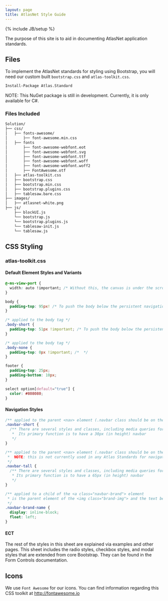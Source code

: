 ```yaml
---
layout: page
title: AtlasNet Style Guide
---
```

{% include JB/setup %}

The purpose of this site is to aid in documenting AtlasNet application standards.

## Files

To implement the AtlasNet standards for styling using Bootstrap, you will need our custom built `bootstrap.css` and `atlas-toolkit.css`.

~~~bash
Install-Package Atlas.Standard
~~~
NOTE: This NuGet package is still in development. Currently, it is only available for C#.

### Files Included
~~~bash
Solution/
├── css/
│   ├── fonts-awesome/
│       ├── font-awesome.min.css
│   ├── fonts
│       ├── font-awesome-webfont.eot
│       ├── font-awesome-webfont.svg
│       ├── font-awesome-webfont.ttf
│       ├── font-awesome-webfont.woff
│       ├── font-awesome-webfont.woff2
│       ├── FontAwesome.otf
│   ├── atlas-toolkit.css
│   ├── bootstrap.css
│   ├── bootstrap.min.css
│   ├── bootstrap.plugins.css
│   ├── tablesaw.bare.css
├── images/
│   ├── atlasnet-white.png
├── js/
    ├── blockUI.js
    └── bootstrap.js
    └── bootstrap.plugins.js
    └── tablesaw-init.js
    └── tablesaw.js
~~~
## CSS Styling

### atlas-toolkit.css

#### Default Element Styles and Variants
~~~css
@-ms-view-port {
  width: auto !important; /* Without this, the canvas is under the scrollbar on IE */
}

body {
  padding-top: 95px! /* To push the body below the persistent navigation menu (with a command bar) */
}

/* applied to the body tag */
.body-short {
  padding-top: 51px !important; /* To push the body below the persistent navigation menu (without a command bar) */
}

/* applied to the body tag */
.body-none {
  padding-top: 0px !important; /*  */
}

footer {
  padding-top: 25px;
  padding-bottom: 10px;
}

select option[default="true"] {
  color: #808080;
}
~~~

#### Navigation Styles
~~~css
/** applied to the parent <nav> element (.navbar class should be on the same element)*/
.navbar-short {
  /** There are several styles and classes, including media queries for responsive-ness for this element
   *  Its primary function is to have a 30px (in height) navbar
   */
}

/** applied to the parent <nav> element (.navbar class should be on the same element)
 *  NOTE: this is not currently used in any Atlas Standards for navigation
 */
.navbar-tall {
  /** There are several styles and classes, including media queries for responsive-ness for this element
   * Its primary function is to have a 65px (in height) navbar
   */
}

/** applied to a child of the <a class="navbar-brand"> element
 * is the parent element of the <img class="brand-img"> and the text beside it (AppName)
 */
.navbar-brand-name {
  display: inline-block;
  float: left;
}
~~~

#### ECT
The rest of the styles in this sheet are explained via examples and other pages. This sheet includes the radio styles, checkbox styles, and modal styles that are extended from core Bootstrap. They can be found in the Form Controls documentation.

## Icons

We use `Font Awesome` for our icons. You can find information regarding this CSS toolkit at <a href="http://fontawesome.io" target="_blank">http://fontawesome.io</a>
